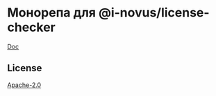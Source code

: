 # Монорепа для @i-novus/license-checker

[Doc](./packages/license-checker/README.md)


## License

[Apache-2.0](./LICENSE)
